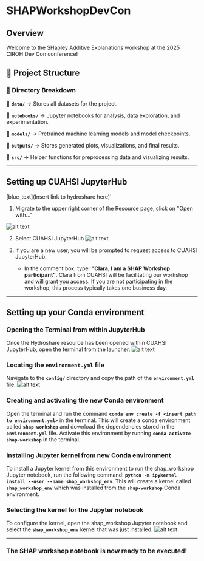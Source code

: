 # SHAPWorkshopDevCon
## Overview
Welcome to the SHapley Additive Explanations workshop at the 2025 CIROH Dev Con conference! 

## 📂 Project Structure


### **🔹 Directory Breakdown**
📌 **`data/`** → Stores all datasets for the project.

📌 **`notebooks/`** → Jupyter notebooks for analysis, data exploration, and experimentation.

📌 **`models/`** → Pretrained machine learning models and model checkpoints.

📌 **`outputs/`** → Stores generated plots, visualizations, and final results.

📌 **`src/`** → Helper functions for preprocessing data and visualizing results.

---

## **Setting up CUAHSI JupyterHub**

[blue_text](Insert link to hydroshare here)'
1. Migrate to the upper right corner of the Resource page, click on "Open with..."

![alt text](https://github.com/finnmyers96/SHAPWorkshopDevCon/blob/main/images/hydroshare_resource.png?raw=true)

2. Select CUAHSI JupyterHub
![alt text](https://github.com/finnmyers96/SHAPWorkshopDevCon/blob/main/images/open_with_CUAHSIJupyterHub.png?raw=true)

3. If you are a new user, you will be prompted to request access to CUAHSI JupyterHub.
	- In the comment box, type: **"Clara, I am a SHAP Workshop participant"**. Clara from CUAHSI will be facilitating our workshop and will grant you access. If you are not participating in the workshop, this process typically 		  takes one business day.
---

##  **Setting up your Conda environment**

### **Opening the Terminal from within JupyterHub**
Once the Hydroshare resource has been opened within CUAHSI JupyterHub, open the terminal from the launcher.
![alt text](https://github.com/finnmyers96/SHAPWorkshopDevCon/blob/main/images/terminal_screenshot.png?raw=true)

### Locating the **`environment.yml` file**
Navigate to the **`config/`** directory and copy the path of the **`environment.yml`** file.
![alt text](https://github.com/finnmyers96/SHAPWorkshopDevCon/blob/main/images/yaml_file_screenshot.png?raw=true)

### Creating and activating the new Conda environment
Open the terminal and run the command **`conda env create -f <insert path to environment.yml>`** in the terminal. This will create a conda environment called **`shap-workshop`** and download the dependencies stored in the **`environment.yml`** file. Activate this environment by running **`conda activate shap-workshop`** in the terminal.

### Installing Jupyter kernel from new Conda environment 
To install a Jupyter kernel from this environment to run the shap_workshop Jupyter notebook, run the following command: **`python -m ipykernel install --user --name shap_workshop_env`**. This will create a kernel called **`shap_workshop_env`** which was installed from the **`shap-workshop`** Conda environment. 

### Selecting the kernel for the Jupyter notebook
To configure the kernel, open the shap_workshop Jupyter notebook and select the **`shap_workshop_env`** kernel that was just installed. 
![alt text](https://github.com/finnmyers96/SHAPWorkshopDevCon/blob/main/images/kernel_selection_screenshot.png?raw=true)

---

### The SHAP workshop notebook is now ready to be executed!





